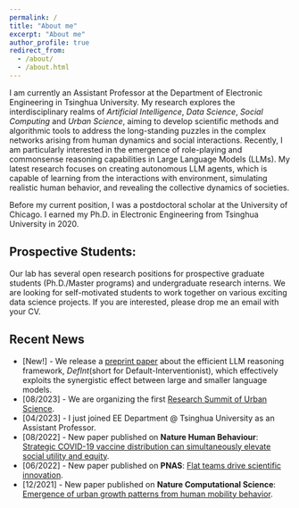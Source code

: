 ```yaml
---
permalink: /
title: "About me"
excerpt: "About me"
author_profile: true
redirect_from: 
  - /about/
  - /about.html
---
```


I am currently an Assistant Professor at the Department of Electronic Engineering in Tsinghua University. My research explores the interdisciplinary realms of *Artificial Intelligence*, *Data Science*, *Social Computing* and *Urban Science*, aiming to develop scientific methods and algorithmic tools to address the long-standing puzzles in the complex networks arising from human dynamics and social interactions. Recently, I am particularly interested in the emergence of role-playing and commonsense reasoning capabilities in Large Language Models (LLMs). My latest research focuses on creating autonomous LLM agents, which is capable of learning from the interactions with environment, simulating realistic human behavior, and revealing the collective dynamics of societies. 

Before my current position, I was a postdoctoral scholar at the University of Chicago. I earned my Ph.D. in Electronic Engineering from Tsinghua University in 2020.

## Prospective Students:
Our lab has several open research positions for prospective graduate students (Ph.D./Master programs) and undergraduate research interns. We are looking for self-motivated students to work together on various exciting data science projects. If you are interested, please drop me an email with your CV. 

## Recent News
- \[New!\] - We release a [preprint paper](https://arxiv.org/abs/2402.02563) about the efficient LLM reasoning framework, *DefInt*(short for Default-Interventionist), which effectively exploits the synergistic effect between large and smaller language models.
- \[08/2023\] - We are organizing the first [Research Summit of Urban Science](https://fi.ee.tsinghua.edu.cn/RSUSHD2023/).
- \[04/2023\] - I just joined EE Department @ Tsinghua University as an Assistant Professor.
- \[08/2022\] - New paper published on **Nature Human Behaviour**: [Strategic COVID-19 vaccine distribution can simultaneously elevate social utility and equity](https://www.nature.com/articles/s41562-022-01429-0).
- \[06/2022\] - New paper published on **PNAS**: [Flat teams drive scientific innovation](https://www.pnas.org/doi/abs/10.1073/pnas.2200927119).
- \[12/2021\] - New paper published on **Nature Computational Science**: [Emergence of urban growth patterns from human mobility behavior](https://www.nature.com/articles/s43588-021-00160-6).
